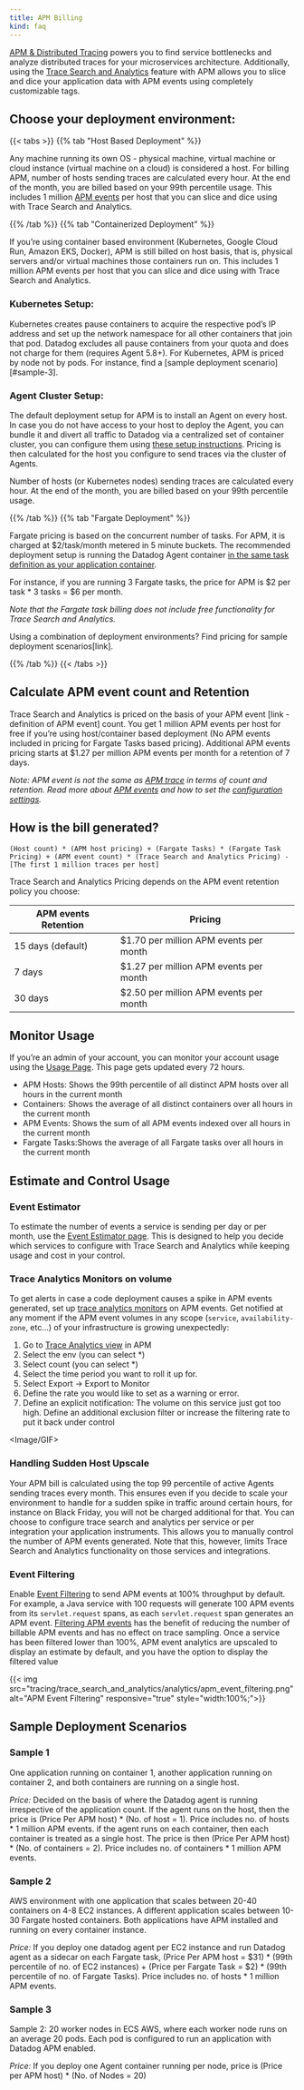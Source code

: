 ```yaml
---
title: APM Billing
kind: faq
---
```




[APM & Distributed Tracing][1] powers you to find service bottlenecks and analyze distributed traces for your microservices architecture. Additionally, using the [Trace Search and Analytics][2] feature with APM allows you to slice and dice your application data with APM events using completely customizable tags.


## Choose your deployment environment:

{{< tabs >}}
{{% tab "Host Based Deployment" %}}

Any machine running its own OS - physical machine, virtual machine or cloud instance (virtual machine on a cloud) is considered a host. For billing APM, number of hosts sending traces are calculated every hour. At the end of the month, you are billed based on your 99th percentile usage. This includes 1 million [APM events][4] per host that you can slice and dice using with Trace Search and Analytics.

{{% /tab %}}
{{% tab "Containerized Deployment" %}}

If you’re using container based environment (Kubernetes, Google Cloud Run, Amazon EKS, Docker), APM is still billed on host basis, that is, physical servers and/or virtual machines those containers run on. This includes 1 million APM events per host that you can slice and dice using with Trace Search and Analytics.

### Kubernetes Setup:

Kubernetes creates pause containers to acquire the respective pod’s IP address and set up the network namespace for all other containers that join that pod. Datadog excludes all pause containers from your quota and does not charge for them (requires Agent 5.8+). For Kubernetes, APM is priced by node not by pods. For instance, find a [sample deployment scenario] [#sample-3].

### Agent Cluster Setup:

The default deployment setup for APM is to install an Agent on every host. In case you do not have access to your host to deploy the Agent, you can bundle it and divert all traffic to Datadog via a centralized set of container cluster, you can configure them using [these setup instructions][1]. Pricing is then calculated for the host you configure to send traces via the cluster of Agents.

Number of hosts (or Kubernetes nodes) sending traces are calculated every hour.  At the end of the month, you are billed based on your 99th percentile usage.


[1]: /tracing/send_traces/#containers
{{% /tab %}}
{{% tab "Fargate Deployment" %}}

Fargate pricing is based on the concurrent number of tasks. For APM, it is charged at $2/task/month metered in 5 minute buckets. The recommended deployment setup is running the Datadog Agent container [in the same task definition as your application container][1].

For instance, if you are running 3 Fargate tasks, the price for APM is $2 per task * 3 tasks = $6 per month.

*Note that the Fargate task billing does not include free functionality for Trace Search and Analytics.*

Using a combination of deployment environments? Find pricing for sample deployment scenarios[link].


[1]: /integrations/ecs_fargate/#trace-collection
{{% /tab %}}
{{< /tabs >}}

## Calculate APM event count and Retention

Trace Search and Analytics is priced on the basis of your APM event [link - definition of APM event] count. You get 1 million APM events per host for free if you’re using host/container based deployment (No APM events included in pricing for Fargate Tasks based pricing). Additional APM events pricing starts at $1.27 per million APM events per month for a retention of 7 days. 

*Note: APM event is not the same as [APM trace][3] in terms of count and retention. Read more about [APM events][4] and how to set the [configuration settings][5].*


## How is the bill generated?

`(Host count) * (APM host pricing) + (Fargate Tasks) * (Fargate Task Pricing) + (APM event count) * (Trace Search and Analytics Pricing) - [The first 1 million traces per host]`

Trace Search and Analytics Pricing depends on the APM event retention policy you choose:

| APM events Retention               | Pricing             |
|-----------------------|-------------------------|
| 15 days (default)               | $1.70 per million APM events per month                                                       |
| 7 days              | $1.27 per million APM events per month   |
| 30 days                 | $2.50 per million APM events per month                                                        |


## Monitor Usage

If you’re an admin of your account, you can monitor your account usage using the [Usage Page][6]. This page gets updated every 72 hours. 

* APM Hosts: Shows the 99th percentile of all distinct APM hosts over all hours in the current month
* Containers: Shows the average of all distinct containers over all hours in the current month
* APM Events: Shows the sum of all APM events indexed over all hours in the current month
* Fargate Tasks:Shows the average of all Fargate tasks over all hours in the current month


## Estimate and Control Usage

### Event Estimator

To estimate the number of events a service is sending per day or per month, use the [Event Estimator page][7]. This is designed to help you decide which services to configure with Trace Search and Analytics while keeping usage and cost in your control.

### Trace Analytics Monitors on volume

To get alerts in case a code deployment causes a spike in APM events generated, set up [trace analytics monitors][8] on APM events. Get notified at any moment if the APM event volumes in any scope (`service`, `availability-zone`, etc…) of your infrastructure is growing unexpectedly:
1. Go to [Trace Analytics view][9] in APM
2. Select the env (you can select *)
3. Select count (you can select *)
4. Select the time period you want to roll it up for.
5. Select Export -> Export to Monitor
6. Define the rate you would like to set as a warning or error.
7. Define an explicit notification: The volume on this service just got too high. Define an additional exclusion filter or increase the filtering rate to put it back under control


<Image/GIF>

### Handling Sudden Host Upscale

Your APM bill is calculated using the top 99 percentile of active Agents sending traces every month. This ensures even if you decide to scale your environment to handle for a sudden spike in traffic around certain hours, for instance on Black Friday, you will not be charged additional for that.
You can choose to configure trace search and analytics per service or per integration your application instruments. This allows you to manually control the number of APM events generated. Note that this, however, limits Trace Search and Analytics functionality on those services and integrations.

### Event Filtering

Enable [Event Filtering][10] to send APM events at 100% throughput by default. For example, a Java service with 100 requests will generate 100 APM events from its `servlet.request` spans, as each `servlet.request` span generates an APM event. [Filtering APM events][11] has the benefit of reducing the number of billable APM events and has no effect on trace sampling. Once a service has been filtered lower than 100%, APM event analytics are upscaled to display an estimate by default, and you have the option to display the filtered value

{{< img src="tracing/trace_search_and_analytics/analytics/apm_event_filtering.png" alt="APM Event Filtering" responsive="true" style="width:100%;">}}

## Sample Deployment Scenarios

### Sample 1

One application running on container 1, another application running on container 2, and both containers are running on a single host. 

*Price:* Decided on the basis of where the Datadog agent is running irrespective of the application count. 
If the agent runs on the host, then the price is (Price Per APM host) * (No. of host = 1). Price includes no. of hosts * 1 million APM events. 
if the agent runs on each container, then each container is treated as a single host. The price is then (Price Per APM host) * (No. of containers = 2). Price includes no. of containers * 1 million APM events.


### Sample 2
AWS environment with one application that scales between 20-40 containers on 4-8 EC2 instances. A different application scales between 10-30 Fargate hosted containers. Both applications have APM installed and running on every container instance. 

*Price:* If you deploy one datadog agent per EC2 instance and run Datadog agent as a sidecar on each Fargate task, 
(Price Per APM host = $31) * (99th percentile of no. of EC2 instances) + (Price per Fargate Task = $2) * (99th percentile of no. of Fargate Tasks). Price includes no. of hosts * 1 million APM events.


### Sample 3
Sample 2: 20 worker nodes in ECS AWS, where each worker node runs on an average 20 pods. Each pod is configured to run an application with Datadog APM enabled.

*Price:* If you deploy one Agent container running per node, price is (Price per APM host) * (No. of Nodes = 20)


[1]: /tracing
[2]: /tracing/trace_search_and_analytics
[3]: /tracing/visualization/#trace
[4]: /tracing/visualization/#apm-event
[5]: /tracing/trace_search_and_analytics/?tab=java#configure-additional-services-optional
[6]: https://app.datadoghq.com/account/usage
[7]: https://app.datadoghq.com/apm/docs/trace-search?env=datadoghq.com
[8]: /monitors/monitor_types/trace_analytics
[9]: https://app.datadoghq.com/apm/search/analytics
[10]: https://app.datadoghq.com/apm/docs/trace-search?env=datadoghq.com
[11]: https://app.datadoghq.com/apm/settings?env=datadoghq.com&activeTab=0
